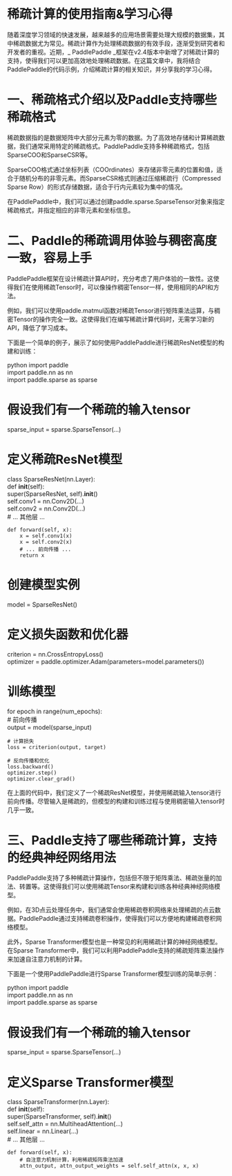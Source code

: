 稀疏计算的使用指南&学习心得
===========

随着深度学习领域的快速发展，越来越多的应用场景需要处理大规模的数据集，其中稀疏数据尤为常见。稀疏计算作为处理稀疏数据的有效手段，逐渐受到研究者和开发者的重视。近期，_ PaddlePaddle _框架在v2.4版本中新增了对稀疏计算的支持，使得我们可以更加高效地处理稀疏数据。在这篇文章中，我将结合PaddlePaddle的代码示例，介绍稀疏计算的相关知识，并分享我的学习心得。

# 一、稀疏格式介绍以及Paddle支持哪些稀疏格式

稀疏数据指的是数据矩阵中大部分元素为零的数据。为了高效地存储和计算稀疏数据，我们通常采用特定的稀疏格式。PaddlePaddle支持多种稀疏格式，包括SparseCOO和SparseCSR等。

SparseCOO格式通过坐标列表（COOrdinates）来存储非零元素的位置和值，适合于随机分布的非零元素。而SparseCSR格式则通过压缩稀疏行（Compressed Sparse Row）的形式存储数据，适合于行内元素较为集中的情况。

在PaddlePaddle中，我们可以通过创建paddle.sparse.SparseTensor对象来指定稀疏格式，并指定相应的非零元素和坐标信息。

# 二、Paddle的稀疏调用体验与稠密高度一致，容易上手

PaddlePaddle框架在设计稀疏计算API时，充分考虑了用户体验的一致性。这使得我们在使用稀疏Tensor时，可以像操作稠密Tensor一样，使用相同的API和方法。

例如，我们可以使用paddle.matmul函数对稀疏Tensor进行矩阵乘法运算，与稠密Tensor的操作完全一致。这使得我们在编写稀疏计算代码时，无需学习新的API，降低了学习成本。

下面是一个简单的例子，展示了如何使用PaddlePaddle进行稀疏ResNet模型的构建和训练：

python
import paddle  
import paddle.nn as nn  
import paddle.sparse as sparse  
  
# 假设我们有一个稀疏的输入tensor  
sparse_input = sparse.SparseTensor(...)  
  
# 定义稀疏ResNet模型  
class SparseResNet(nn.Layer):  
    def __init__(self):  
        super(SparseResNet, self).__init__()  
        self.conv1 = nn.Conv2D(...)  
        self.conv2 = nn.Conv2D(...)  
        # ... 其他层 ...  
  
    def forward(self, x):  
        x = self.conv1(x)  
        x = self.conv2(x)  
        # ... 前向传播 ...  
        return x  
  
# 创建模型实例  
model = SparseResNet()  
  
# 定义损失函数和优化器  
criterion = nn.CrossEntropyLoss()  
optimizer = paddle.optimizer.Adam(parameters=model.parameters())  
  
# 训练模型  
for epoch in range(num_epochs):  
    # 前向传播  
    output = model(sparse_input)  
      
    # 计算损失  
    loss = criterion(output, target)  
      
    # 反向传播和优化  
    loss.backward()  
    optimizer.step()  
    optimizer.clear_grad()
在上面的代码中，我们定义了一个稀疏ResNet模型，并使用稀疏输入tensor进行前向传播。尽管输入是稀疏的，但模型的构建和训练过程与使用稠密输入tensor时几乎一致。

# 三、Paddle支持了哪些稀疏计算，支持的经典神经网络用法

PaddlePaddle支持了多种稀疏计算操作，包括但不限于矩阵乘法、稀疏张量的加法、转置等。这使得我们可以使用稀疏Tensor来构建和训练各种经典神经网络模型。

例如，在3D点云处理任务中，我们通常会使用稀疏卷积网络来处理稀疏的点云数据。PaddlePaddle通过支持稀疏卷积操作，使得我们可以方便地构建稀疏卷积网络模型。

此外，Sparse Transformer模型也是一种常见的利用稀疏计算的神经网络模型。在Sparse Transformer中，我们可以利用PaddlePaddle支持的稀疏矩阵乘法操作来加速自注意力机制的计算。

下面是一个使用PaddlePaddle进行Sparse Transformer模型训练的简单示例：

python
import paddle  
import paddle.nn as nn  
import paddle.sparse as sparse  
  
# 假设我们有一个稀疏的输入tensor  
sparse_input = sparse.SparseTensor(...)  
  
# 定义Sparse Transformer模型  
class SparseTransformer(nn.Layer):  
    def __init__(self):  
        super(SparseTransformer, self).__init__()  
        self.self_attn = nn.MultiheadAttention(...)  
        self.linear = nn.Linear(...)  
        # ... 其他层 ...  
  
    def forward(self, x):  
        # 自注意力机制计算，利用稀疏矩阵乘法加速  
        attn_output, attn_output_weights = self.self_attn(x, x, x)
